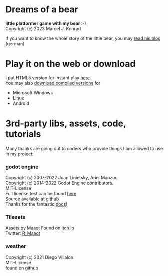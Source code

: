 # Dreams of a bear

**little platformer game with my bear** :-)  
Copyright (c) 2023 Marcel J. Konrad  
  
If you want to know the whole story of the little bear, you may [read his blog](https://www.xn--derkleinebr-u8a.de) (german)

# Play it on the web or download

I put HTML5 version for instant play [here](https://applebear.mjksoftware.de).  
You may also [download compiled versions](https://github.com/m-j-konrad/apfelbaer/releases/tag/alpha) for

- Microsoft Windows
- Linux
- Android

# 3rd-party libs, assets, code, tutorials

Many thanks are going out to coders who provide things I am allowed to use in my project:
 
### godot engine

Copyright (c) 2007-2022 Juan Linietsky, Ariel Manzur.  
Copyright (c) 2014-2022 Godot Engine contributors.  
MIT-License  
Full license test can be found [here](https://godotengine.org/license)  
Source available at [github](https://github.com/godotengine/godot)  
Thanks for the fantastic [docs](https://docs.godotengine.org/en/stable/)!

### Tilesets

Assets by Maaot
Found on [itch.io](https://maaot.itch.io/)  
Twitter: [R_Maaot](https://twitter.com/R_Maaot)

### weather

Copyright (c) 2021 Diego Villalon  
MIT-License  
found on [github](https://github.com/pirachute/godot-weather-2D)

